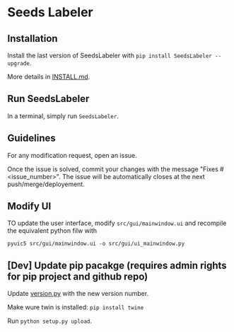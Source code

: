# Seeds Labeler

## Installation

Install the last version of SeedsLabeler with `pip install SeedsLabeler --upgrade`.

More details in [INSTALL.md](INSTALL.md).

## Run SeedsLabeler

In a terminal, simply run `SeedsLabeler`.

## Guidelines

For any modification request, open an issue.

Once the issue is solved, commit your changes with the message "Fixes #<issue_number>". The issue will be automatically closes at the next push/merge/deployement.

## Modify UI

TO update the user interface, modify `src/gui/mainwindow.ui` and recompile the equivalent python filw with 

`pyuic5 src/gui/mainwindow.ui -o src/gui/ui_mainwindow.py`

## [Dev] Update pip pacakge (requires admin rights for pip project and github repo)

Update [version.py](src/libs/version.py) with the new version number.

Make wure twin is installed: `pip install twine`

Run `python setup.py upload`.
